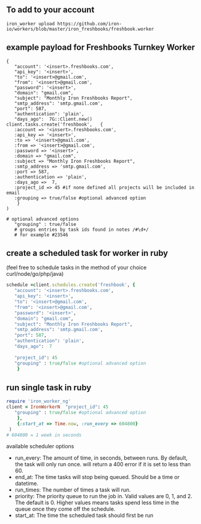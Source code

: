 ## To add to your account
```
iron_worker upload https://github.com/iron-io/workers/blob/master/iron_freshbooks/freshbook.worker
```


## example payload for Freshbooks Turnkey Worker
```
{
   "account": '<insert>.freshbooks.com',
   "api_key": '<insert>',
   "to": '<insert>@gmail.com',
   "from": '<insert>@gmail.com',
   "password": '<insert>',
   "domain": "gmail.com",
   "subject": "Monthly Iron Freshbooks Report",
   "smtp_address": 'smtp.gmail.com',
   "port": 587,
   "authentication": 'plain',
   "days_ago":  7G::Client.new()
client.tasks.create('freshbook',   {
   :account => '<insert>.freshbooks.com',
   :api_key => '<insert>',
   :to => '<insert>@gmail.com',
   :from => '<insert>@gmail.com',
   :password => '<insert>',
   :domain => "gmail.com",
   :subject => "Monthly Iron Freshbooks Report",
   :smtp_address => 'smtp.gmail.com',
   :port => 587,
   :authentication => 'plain',
   :days_ago =>  7,
   :project_id => 45 #if none defined all projects will be included in email
   :grouping => true/false #optional advanced option
    }
)

# optional advanced options
   "grouping" : true/false 
   # groups entries by task ids found in notes /#\d+/
   # for example #23546
```

## create a scheduled task for worker in ruby 
(feel free to schedule tasks in the method of your choice curl/node/go/php/java)
```ruby
schedule =client.schedules.create('freshbook', {
   "account": '<insert>.freshbooks.com',
   "api_key": '<insert>',
   "to": '<insert>@gmail.com',
   "from": '<insert>@gmail.com',
   "password": '<insert>',
   "domain": "gmail.com",
   "subject": "Monthly Iron Freshbooks Report",
   "smtp_address": 'smtp.gmail.com',
   "port": 587,
   "authentication": 'plain',
   "days_ago":  7
 
   "project_id": 45
   "grouping" : true/false #optional advanced option
    }
``` 
## run single task in ruby

```ruby
require 'iron_worker_ng'
client = IronWorkerN  "project_id": 45
   "grouping" : true/false #optional advanced option
    },
    {:start_at => Time.now, :run_every => 604800}
 )
# 604800 = 1 week in seconds
```
available scheduler options
* run_every:  The amount of time, in seconds, between runs. By default, the task will only run once. will return a 400 error if it is set to less than 60.
* end_at:     The time tasks will stop being queued. Should be a time or datetime.
* run_times:  The number of times a task will run.
* priority:   The priority queue to run the job in. Valid values are 0, 1, and 2. The default is 0. Higher values means tasks spend less time in the queue once they come off the schedule.
* start_at:   The time the scheduled task should first be run

